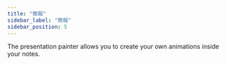 ```yaml
---
title: "簡報"
sidebar_label: "簡報"
sidebar_position: 5
---
```


The presentation painter allows you to create your own animations inside your notes.
